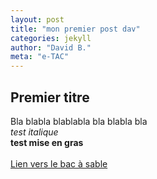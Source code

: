 ```yaml
---
layout: post
title: "mon premier post dav"
categories: jekyll
author: "David B."
meta: "e-TAC"
---
```

## Premier titre
Bla blabla blablabla bla blabla bla <br/>
*test italique* <br/>
**test mise en gras** <br/>  
[Lien vers le bac à sable](https://www.bac-a-sable.eu)
